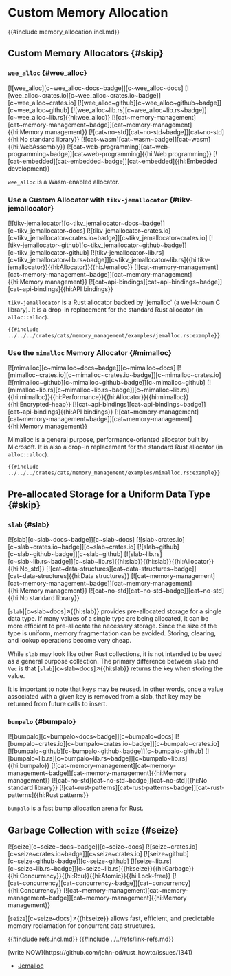 # Custom Memory Allocation

{{#include memory_allocation.incl.md}}

## Custom Memory Allocators {#skip}

### `wee_alloc` {#wee_alloc}

[![wee_alloc][c~wee_alloc~docs~badge]][c~wee_alloc~docs] [![wee_alloc~crates.io][c~wee_alloc~crates.io~badge]][c~wee_alloc~crates.io] [![wee_alloc~github][c~wee_alloc~github~badge]][c~wee_alloc~github] [![wee_alloc~lib.rs][c~wee_alloc~lib.rs~badge]][c~wee_alloc~lib.rs]{{hi:wee_alloc}} [![cat~memory-management][cat~memory-management~badge]][cat~memory-management]{{hi:Memory management}} [![cat~no-std][cat~no-std~badge]][cat~no-std]{{hi:No standard library}} [![cat~wasm][cat~wasm~badge]][cat~wasm]{{hi:WebAssembly}} [![cat~web-programming][cat~web-programming~badge]][cat~web-programming]{{hi:Web programming}} [![cat~embedded][cat~embedded~badge]][cat~embedded]{{hi:Embedded development}}

`wee_alloc` is a Wasm-enabled allocator.

### Use a Custom Allocator with `tikv-jemallocator` {#tikv-jemallocator}

[![tikv-jemallocator][c~tikv_jemallocator~docs~badge]][c~tikv_jemallocator~docs] [![tikv-jemallocator~crates.io][c~tikv_jemallocator~crates.io~badge]][c~tikv_jemallocator~crates.io] [![tikv-jemallocator~github][c~tikv_jemallocator~github~badge]][c~tikv_jemallocator~github] [![tikv-jemallocator~lib.rs][c~tikv_jemallocator~lib.rs~badge]][c~tikv_jemallocator~lib.rs]{{hi:tikv-jemallocator}}{{hi:Allocator}}{{hi:Jemalloc}} [![cat~memory-management][cat~memory-management~badge]][cat~memory-management]{{hi:Memory management}} [![cat~api-bindings][cat~api-bindings~badge]][cat~api-bindings]{{hi:API bindings}}

`tikv-jemallocator` is a Rust allocator backed by 'jemalloc' (a well-known C library). It is a drop-in replacement for the standard Rust allocator (in `alloc::alloc`).

```rust,editable
{{#include ../../../crates/cats/memory_management/examples/jemalloc.rs:example}}
```

### Use the `mimalloc` Memory Allocator {#mimalloc}

[![mimalloc][c~mimalloc~docs~badge]][c~mimalloc~docs] [![mimalloc~crates.io][c~mimalloc~crates.io~badge]][c~mimalloc~crates.io] [![mimalloc~github][c~mimalloc~github~badge]][c~mimalloc~github] [![mimalloc~lib.rs][c~mimalloc~lib.rs~badge]][c~mimalloc~lib.rs]{{hi:mimalloc}}{{hi:Performance}}{{hi:Allocator}}{{hi:mimalloc}}{{hi:Encrypted-heap}} [![cat~api-bindings][cat~api-bindings~badge]][cat~api-bindings]{{hi:API bindings}} [![cat~memory-management][cat~memory-management~badge]][cat~memory-management]{{hi:Memory management}}

Mimalloc is a general purpose, performance-oriented allocator built by Microsoft. It is also a drop-in replacement for the standard Rust allocator (in `alloc::alloc`).

```rust,editable
{{#include ../../../crates/cats/memory_management/examples/mimalloc.rs:example}}
```

## Pre-allocated Storage for a Uniform Data Type {#skip}

### `slab` {#slab}

[![slab][c~slab~docs~badge]][c~slab~docs] [![slab~crates.io][c~slab~crates.io~badge]][c~slab~crates.io] [![slab~github][c~slab~github~badge]][c~slab~github] [![slab~lib.rs][c~slab~lib.rs~badge]][c~slab~lib.rs]{{hi:slab}}{{hi:slab}}{{hi:Allocator}}{{hi:No_std}} [![cat~data-structures][cat~data-structures~badge]][cat~data-structures]{{hi:Data structures}} [![cat~memory-management][cat~memory-management~badge]][cat~memory-management]{{hi:Memory management}} [![cat~no-std][cat~no-std~badge]][cat~no-std]{{hi:No standard library}}

[`slab`][c~slab~docs]↗{{hi:slab}} provides pre-allocated storage for a single data type. If many values of a single type are being allocated, it can be more efficient to pre-allocate the necessary storage. Since the size of the type is uniform, memory fragmentation can be avoided. Storing, clearing, and lookup operations become very cheap.

While `slab` may look like other Rust collections, it is not intended to be used as a general purpose collection. The primary difference between `slab` and `Vec` is that [`slab`][c~slab~docs]↗{{hi:slab}} returns the key when storing the value.

It is important to note that keys may be reused. In other words, once a value associated with a given key is removed from a slab, that key may be returned from future calls to insert.

### `bumpalo` {#bumpalo}

[![bumpalo][c~bumpalo~docs~badge]][c~bumpalo~docs] [![bumpalo~crates.io][c~bumpalo~crates.io~badge]][c~bumpalo~crates.io] [![bumpalo~github][c~bumpalo~github~badge]][c~bumpalo~github] [![bumpalo~lib.rs][c~bumpalo~lib.rs~badge]][c~bumpalo~lib.rs]{{hi:bumpalo}} [![cat~memory-management][cat~memory-management~badge]][cat~memory-management]{{hi:Memory management}} [![cat~no-std][cat~no-std~badge]][cat~no-std]{{hi:No standard library}} [![cat~rust-patterns][cat~rust-patterns~badge]][cat~rust-patterns]{{hi:Rust patterns}}

`bumpalo` is a fast bump allocation arena for Rust.

## Garbage Collection with `seize` {#seize}

[![seize][c~seize~docs~badge]][c~seize~docs] [![seize~crates.io][c~seize~crates.io~badge]][c~seize~crates.io] [![seize~github][c~seize~github~badge]][c~seize~github] [![seize~lib.rs][c~seize~lib.rs~badge]][c~seize~lib.rs]{{hi:seize}}{{hi:Garbage}}{{hi:Concurrency}}{{hi:Rcu}}{{hi:Atomic}}{{hi:Lock-free}} [![cat~concurrency][cat~concurrency~badge]][cat~concurrency]{{hi:Concurrency}} [![cat~memory-management][cat~memory-management~badge]][cat~memory-management]{{hi:Memory management}}

[`seize`][c~seize~docs]↗{{hi:seize}} allows fast, efficient, and predictable memory reclamation for concurrent data structures.

{{#include refs.incl.md}}
{{#include ../../refs/link-refs.md}}

<div class="hidden">
[write NOW](https://github.com/john-cd/rust_howto/issues/1341)

- [Jemalloc](https://lib.rs/crates/jemalloc)

</div>
